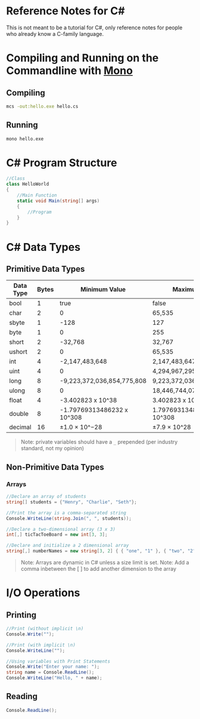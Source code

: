 # Reference Notes for C#
This is not meant to be a tutorial for C#, only reference notes for people who already know a C-family language.

# Compiling and Running on the Commandline with [Mono](https://kozmicluis.com/compile-c-sharp-command-line/)
## Compiling 
```bash
mcs -out:hello.exe hello.cs
```
## Running
```bash
mono hello.exe
```

# C# Program Structure
```C#
//Class
class HelloWorld
{
    //Main Function
    static void Main(string[] args)
    {
        //Program
    }
}
```

# C# Data Types

## Primitive Data Types
| Data Type | Bytes | Minimum Value | Maximum Value | Default Value |
| --------- | ----- | ------------- | ------------- | ------------- |
| bool | 1 | true | false | false |
| char | 2 | 0 | 65,535 | \0 |
| sbyte | 1 | -128 | 127 | 0 | 
| byte | 1 | 0 | 255 | 0 |
| short | 2 | -32,768 | 32,767 | 0 |
| ushort | 2 | 	0 | 65,535 | 0 |
| int | 4 | -2,147,483,648 | 2,147,483,647 | 0 |
| uint | 4 | 0 | 4,294,967,295 | 0 |
| long | 8 | -9,223,372,036,854,775,808 | 9,223,372,036,854,775,807 | 0 |
| ulong | 8 | 0 | 18,446,744,073,709,551,615 |0  |
| float | 4 | -3.402823 x 10^38 | 3.402823 x 10^38 | 0 |
| double | 8 | -1.79769313486232 x 10^308 | 1.79769313486232 x 10^308 | 0 |
| decimal | 16 | ±1.0 × 10^−28 | ±7.9 × 10^28 | 0 |
> Note: private variables should have a `_` prepended (per industry standard, not my opinion)

## Non-Primitive Data Types
### Arrays
```C#
//Declare an array of students
string[] students = {"Henry", "Charlie", "Seth"};

//Print the array is a comma-separated string
Console.WriteLine(string.Join(", ", students));

//Declare a two-dimensional array (3 x 3)
int[,] ticTacToeBoard = new int[3, 3];

//Declare and initialize a 2 dimensional array
string[,] numberNames = new string[3, 2] { { "one", "1" }, { "two", "2" }, { "three", "3" } };
```
> Note: Arrays are dynamic in C# unless a size limit is set. 
> Note: Add a comma inbetween the \[ \] to add another dimension to the array

# I/O Operations
## Printing
```C#
//Print (without implicit \n)
Console.Write("");

//Print (with implicit \n)
Console.WriteLine("");

//Using variables with Print Statements
Console.Write("Enter your name: ");
string name = Console.ReadLine();
Console.WriteLine("Hello, " + name); 
```

## Reading
```C#
Console.ReadLine();
```

